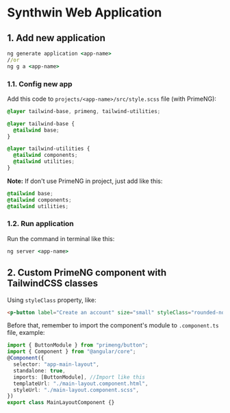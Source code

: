 # Synthwin Web Application

## 1. Add new application

```bat
ng generate application <app-name>
//or
ng g a <app-name>
```

### 1.1. Config new app

Add this code to `projects/<app-name>/src/style.scss` file (with PrimeNG):

```css
@layer tailwind-base, primeng, tailwind-utilities;

@layer tailwind-base {
  @tailwind base;
}

@layer tailwind-utilities {
  @tailwind components;
  @tailwind utilities;
}
```

**Note:** If don't use PrimeNG in project, just add like this:

```css
@tailwind base;
@tailwind components;
@tailwind utilities;
```

### 1.2. Run application

Run the command in terminal like this:

```bat
ng server <app-name>
```

## 2. Custom PrimeNG component with TailwindCSS classes

Using `styleClass` property, like:

```html
<p-button label="Create an account" size="small" styleClass="rounded-none outline-none bg-primary-2 border-primary-2" routerLink="/" />
```

Before that, remember to import the component's module to `.component.ts` file, example:

```ts
import { ButtonModule } from "primeng/button";
import { Component } from "@angular/core";
@Component({
  selector: "app-main-layout",
  standalone: true,
  imports: [ButtonModule], //Import like this
  templateUrl: "./main-layout.component.html",
  styleUrl: "./main-layout.component.scss",
})
export class MainLayoutComponent {}
```
